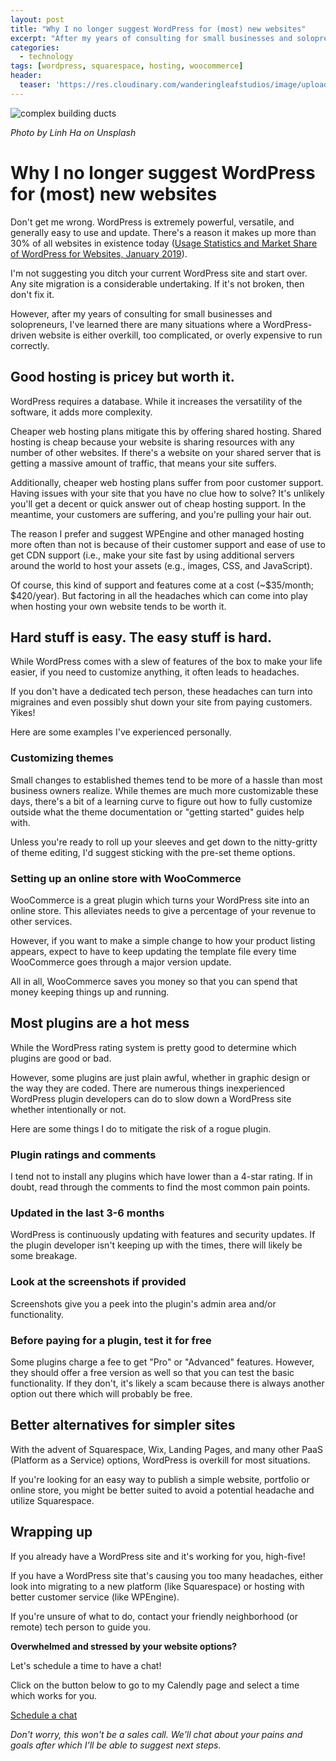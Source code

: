 ```yaml
---
layout: post
title: "Why I no longer suggest WordPress for (most) new websites"
excerpt: "After my years of consulting for small businesses and solopreneurs, I've learned there are many situations where a WordPress-driven website is either overkill, too complicated, or overly expensive to run correctly."
categories:
  - technology
tags: [wordpress, squarespace, hosting, woocommerce]
header:
  teaser: 'https://res.cloudinary.com/wanderingleafstudios/image/upload/b_auto,c_pad,g_center,h_630,w_1200/v1537890988/chrisjmears.com/blog/linh-ha-1170851-unsplash.jpg'
---
```


![complex building ducts](https://res.cloudinary.com/wanderingleafstudios/image/upload/v1548446853/chrisjmears.com/blog/linh-ha-1170851-unsplash.jpg)

<div class="text-right text-grey text-sm mb-6">
  <em>Photo by Linh Ha on Unsplash</em>
</div>

# Why I no longer suggest WordPress for (most) new websites

Don't get me wrong. WordPress is extremely powerful, versatile, and generally easy to use and update. There's a reason it makes up more than 30% of all websites in existence today ([Usage Statistics and Market Share of WordPress for Websites, January 2019](https://w3techs.com/technologies/details/cm-wordpress/all/all)).

I'm not suggesting you ditch your current WordPress site and start over. Any site migration is a considerable undertaking. If it's not broken, then don't fix it.

However, after my years of consulting for small businesses and solopreneurs, I've learned there are many situations where a WordPress-driven website is either overkill, too complicated, or overly expensive to run correctly.

## Good hosting is pricey but worth it.

WordPress requires a database. While it increases the versatility of the software, it adds more complexity.

Cheaper web hosting plans mitigate this by offering shared hosting. Shared hosting is cheap because your website is sharing resources with any number of other websites. If there's a website on your shared server that is getting a massive amount of traffic, that means your site suffers.

Additionally, cheaper web hosting plans suffer from poor customer support. Having issues with your site that you have no clue how to solve? It's unlikely you'll get a decent or quick answer out of cheap hosting support. In the meantime, your customers are suffering, and you're pulling your hair out.

The reason I prefer and suggest WPEngine and other managed hosting more often than not is because of their customer support and ease of use to get CDN support (i.e., make your site fast by using additional servers around the world to host your assets (e.g., images, CSS, and JavaScript).

Of course, this kind of support and features come at a cost (~$35/month; $420/year). But factoring in all the headaches which can come into play when hosting your own website tends to be worth it.

## Hard stuff is easy. The easy stuff is hard.

While WordPress comes with a slew of features of the box to make your life easier, if you need to customize anything, it often leads to headaches.

If you don't have a dedicated tech person, these headaches can turn into migraines and even possibly shut down your site from paying customers. Yikes!

Here are some examples I've experienced personally.

### Customizing themes

Small changes to established themes tend to be more of a hassle than most business owners realize. While themes are much more customizable these days, there's a bit of a learning curve to figure out how to fully customize outside what the theme documentation or "getting started" guides help with.

Unless you're ready to roll up your sleeves and get down to the nitty-gritty of theme editing, I'd suggest sticking with the pre-set theme options.

### Setting up an online store with WooCommerce

WooCommerce is a great plugin which turns your WordPress site into an online store. This alleviates needs to give a percentage of your revenue to other services.

However, if you want to make a simple change to how your product listing appears, expect to have to keep updating the template file every time WooCommerce goes through a major version update.

All in all, WooCommerce saves you money so that you can spend that money keeping things up and running.

## Most plugins are a hot mess

While the WordPress rating system is pretty good to determine which plugins are good or bad.

However, some plugins are just plain awful, whether in graphic design or the way they are coded. There are numerous things inexperienced WordPress plugin developers can do to slow down a WordPress site whether intentionally or not.

Here are some things I do to mitigate the risk of a rogue plugin.

### Plugin ratings and comments

I tend not to install any plugins which have lower than a 4-star rating. If in doubt, read through the comments to find the most common pain points.

### Updated in the last 3-6 months

WordPress is continuously updating with features and security updates. If the plugin developer isn't keeping up with the times, there will likely be some breakage.

### Look at the screenshots if provided

Screenshots give you a peek into the plugin's admin area and/or functionality.

### Before paying for a plugin, test it for free

Some plugins charge a fee to get "Pro" or "Advanced" features. However, they should offer a free version as well so that you can test the basic functionality. If they don't, it's likely a scam because there is always another option out there which will probably be free.

## Better alternatives for simpler sites

With the advent of Squarespace, Wix, Landing Pages, and many other PaaS (Platform as a Service) options, WordPress is overkill for most situations.

If you're looking for an easy way to publish a simple website, portfolio or online store, you might be better suited to avoid a potential headache and utilize Squarespace.

## Wrapping up

If you already have a WordPress site and it's working for you, high-five!

If you have a WordPress site that's causing you too many headaches, either look into migrating to a new platform (like Squarespace) or hosting with better customer service (like WPEngine).

If you're unsure of what to do, contact your friendly neighborhood (or remote) tech person to guide you.

<div class="text-center mt-10 border bg-grey-lightest p-6">
  <p>
    <strong class="text-2xl">Overwhelmed and stressed by your website options?</strong>
  </p>
  <p>
    Let's schedule a time to have a chat!
  </p>
  <p>
    Click on the button below to go to my Calendly page and select a time which works for you.
  </p>
  <p>
    <a href="https://calendly.com/chrisjmears/website-woes-intro" class="js-event-track bg-green-dark border-2 border-white hover:bg-green font-semibold py-3 px-5 rounded shadow-md hover:shadow-none text-2xl inline-block no-underline">
      <span class="text-white">Schedule a chat</span>
    </a>
  </p>
  <p>
    <em class="text-base">Don't worry, this won't be a sales call. We'll chat about your pains and goals after which I'll be able to suggest next steps.</em>
  </p>
</div>


